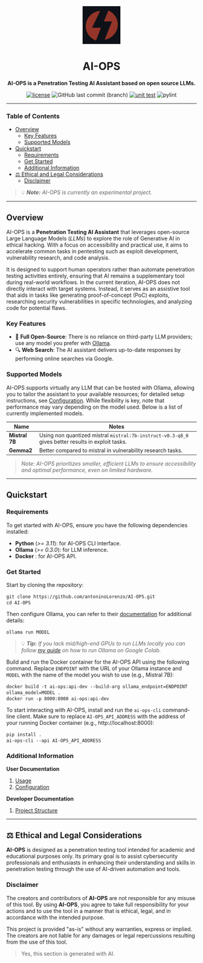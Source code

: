 
<div align="center">

   <img src="./static/logo.jpg" style="width:100px">
  <h1>AI-OPS</h1>
  <p><strong>AI-OPS is a Penetration Testing AI Assistant based on open source LLMs.</strong></p>
  
  [![license](https://img.shields.io/badge/LICENSE-MIT-<COLOR>.svg)](https://shields.io/)
  ![GitHub last commit (branch)](https://img.shields.io/github/last-commit/antoninoLorenzo/AI-OPS/main)
  [![unit test](https://img.shields.io/badge/Unit%20Test-passing-<COLOR>.svg)](https://shields.io/) 
  ![pylint](https://img.shields.io/badge/PyLint-8.94-yellow) 


</div>

---

### Table of Contents
- [Overview](#overview)
  - [Key Features](#key-features)
  - [Supported Models](#supported-models)
- [Quickstart](#quickstart)
  - [Requirements](#requirements)
  - [Get Started](#get-started)
  - [Additional Information](#additional-information)
- [⚖️ Ethical and Legal Considerations](#️-ethical-and-legal-considerations)
  - [Disclaimer](#disclaimer)

> 💡 ***Note:** AI-OPS is currently an experimental project.*

---

## Overview

AI-OPS is a **Penetration Testing AI Assistant** that leverages open-source Large Language Models (*LLMs*)
to explore the role of Generative AI in ethical hacking. With a focus on accessibility and practical use, it 
aims to accelerate common tasks in pentesting such as exploit development, vulnerability research, and code analysis.

It is designed to support human operators rather than automate penetration testing activities entirely, 
ensuring that AI remains a supplementary tool during real-world workflows. In the current iteration, AI-OPS does not 
directly interact with target systems. Instead, it serves as an assistive tool that aids in tasks like generating 
proof-of-concept (PoC) exploits, researching security vulnerabilities in specific technologies, and analyzing code for potential flaws.

### Key Features

- 🚀 **Full Open-Source**: There is no reliance on third-party LLM providers; use any model you prefer with [Ollama](https://github.com/ollama/ollama).
- 🔍 **Web Search**: The AI assistant delivers up-to-date responses by performing online searches via Google.

<!--
### ▶️ Demo

TODO

-->


### Supported Models

AI-OPS supports virtually any LLM that can be hosted with Ollama, allowing you to tailor the assistant to your 
available resources; for detailed setup instructions, see [Configuration](./docs/user/2.Configuration.md).
While flexibility is key, note that performance may vary depending on the model used. Below is a list of currently implemented models.

| Name           | Notes                                                                                              |
|----------------|----------------------------------------------------------------------------------------------------|
| **Mistral 7B** | Using non quantized mistral `mistral:7b-instruct-v0.3-q8_0` gives better results in exploit tasks. |
| **Gemma2**     | Better compared to mistral in vulnerability research tasks.                                        |

> *Note: AI-OPS prioritizes smaller, efficient LLMs to ensure accessibility and optimal performance, even on limited hardware.*

---

## Quickstart

### Requirements

To get started with AI-OPS, ensure you have the following dependencies installed:
- **Python** (*>= 3.11*): for AI-OPS CLI interface. 
- **Ollama** (*>= 0.3.0*): for LLM inference.
- **Docker** : for AI-OPS API.

### Get Started

Start by cloning the repository:
```
git clone https://github.com/antoninoLorenzo/AI-OPS.git
cd AI-OPS
```

Then configure Ollama, you can refer to their [documentation](https://github.com/ollama/ollama/blob/main/docs/README.md) for additional
details:
```
ollama run MODEL
```
> 💡 ***Tip:** If you lack mid/high-end GPUs to run LLMs locally you can follow [my guide](https://github.com/antoninoLorenzo/Ollama-on-Colab-with-ngrok) on how to run Ollama on Google Colab.*

Build and run the Docker container for the AI-OPS API using the following command. Replace `ENDPOINT` with the URL of your 
Ollama instance and `MODEL` with the name of the model you wish to use (e.g., Mistral 7B):

```
docker build -t ai-ops:api-dev --build-arg ollama_endpoint=ENDPOINT ollama_model=MODEL .
docker run -p 8000:8000 ai-ops:api-dev
```

To start interacting with AI-OPS, install and run the `ai-ops-cli` command-line client. Make sure to 
replace `AI-OPS_API_ADDRESS` with the address of your running Docker container (e.g., http://localhost:8000):
```
pip install .
ai-ops-cli --api AI-OPS_API_ADDRESS
```

### Additional Information

**User Documentation**
1. [Usage](./docs/user/1.Usage.md)
2. [Configuration](./docs/user/2.Configuration.md)

**Developer Documentation**
1. [Project Structure](./docs/development/1.Project%20Structure.md)

---

## ⚖️ Ethical and Legal Considerations

**AI-OPS** is designed as a penetration testing tool intended for academic and educational purposes only. Its primary goal is to assist cybersecurity professionals and enthusiasts in enhancing their understanding and skills in penetration testing through the use of AI-driven automation and tools.

### Disclaimer

The creators and contributors of **AI-OPS** are not responsible for any misuse of this tool. By using **AI-OPS**, you agree to take full responsibility for your actions and to use the tool in a manner that is ethical, legal, and in accordance with the intended purpose.

This project is provided "as-is" without any warranties, express or implied. The creators are not liable for any damages or legal repercussions resulting from the use of this tool.

> Yes, this section is generated with AI.

